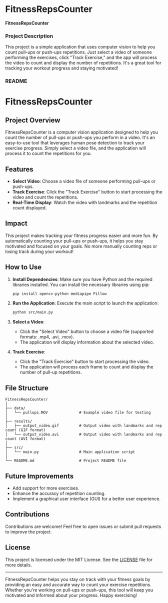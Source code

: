 ﻿# FitnessRepsCounter
**FitnessRepsCounter**

### Project Description
This project is a simple application that uses computer vision to help you count pull-ups or push-ups repetitions. Just select a video of someone performing the exercises, click "Track Exercise," and the app will process the video to count and display the number of repetitions. It's a great tool for tracking your workout progress and staying motivated!

### README

# FitnessRepsCounter

## Project Overview
FitnessRepsCounter is a computer vision application designed to help you count the number of pull-ups or push-ups you perform in a video. It's an easy-to-use tool that leverages human pose detection to track your exercise progress. Simply select a video file, and the application will process it to count the repetitions for you.

## Features
- **Select Video**: Choose a video file of someone performing pull-ups or push-ups.
- **Track Exercise**: Click the "Track Exercise" button to start processing the video and count the repetitions.
- **Real-Time Display**: Watch the video with landmarks and the repetition count displayed.

## Impact
This project makes tracking your fitness progress easier and more fun. By automatically counting your pull-ups or push-ups, it helps you stay motivated and focused on your goals. No more manually counting reps or losing track during your workout!

## How to Use
1. **Install Dependencies**:
   Make sure you have Python and the required libraries installed. You can install the necessary libraries using pip:
   ```bash
   pip install opencv-python mediapipe Pillow
   ```

2. **Run the Application**:
   Execute the main script to launch the application:
   ```bash
   python src/main.py
   ```

3. **Select a Video**:
   - Click the "Select Video" button to choose a video file (supported formats: .mp4, .avi, .mov).
   - The application will display information about the selected video.

4. **Track Exercise**:
   - Click the "Track Exercise" button to start processing the video.
   - The application will process each frame to count and display the number of pull-up repetitions.

## File Structure
```
FitnessRepsCounter/
│
├── data/
│   └── pullups.MOV              # Example video file for testing
│
├── results/
│   ├── output_video.gif         # Output video with landmarks and rep count (GIF format)
│   └── output_video.avi         # Output video with landmarks and rep count (AVI format)
│
├── src/
│   └── main.py                  # Main application script
│
└── README.md                    # Project README file
```

## Future Improvements
- Add support for more exercises.
- Enhance the accuracy of repetition counting.
- Implement a graphical user interface (GUI) for a better user experience.

## Contributions
Contributions are welcome! Feel free to open issues or submit pull requests to improve the project.

## License
This project is licensed under the MIT License. See the [LICENSE](LICENSE) file for more details.

---

FitnessRepsCounter helps you stay on track with your fitness goals by providing an easy and accurate way to count your exercise repetitions. Whether you're working on pull-ups or push-ups, this tool will keep you motivated and informed about your progress. Happy exercising!
